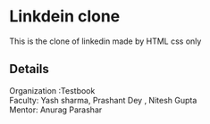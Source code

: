 # Linkdein clone
This is the clone of linkedin made by HTML css only 
## Details
Organization :Testbook 
<br>
Faculty: Yash sharma,  Prashant Dey , Nitesh Gupta
<br>
Mentor: Anurag Parashar

